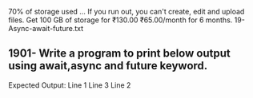 70% of storage used … If you run out, you can't create, edit and upload files. Get 100 GB of storage for ₹130.00 ₹65.00/month for 6 months.
19-Async-await-future.txt
## 1901- Write a program to print below output using await,async and future keyword.

Expected Output:
Line 1
Line 3
Line 2